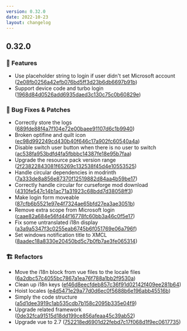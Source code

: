 ```yaml
---
version: 0.32.0
date: 2022-10-23
layout: changelog
---
```

## 0.32.0
### 🚀 Features

- Use placeholder string to login if user didn't set Microsoft account ([2e08fb0256a42efb076bd5ff3d23b6db6697b91b](https://github.com/Voxelum/x-minecraft-launcher/commit/2e08fb0256a42efb076bd5ff3d23b6db6697b91b))
- Support device code and turbo login ([1968d84d0526add6935daed3c130c75c0b60829e](https://github.com/Voxelum/x-minecraft-launcher/commit/1968d84d0526add6935daed3c130c75c0b60829e))
### 🐛 Bug Fixes & Patches

- Correctly store the logs ([689fde88f4a7f104e72e00baee91107d6c1b9940](https://github.com/Voxelum/x-minecraft-launcher/commit/689fde88f4a7f104e72e00baee91107d6c1b9940))
- Broken optifine and quilt icon ([ec98d992249cd430b40f646c17a902fc60540a4a](https://github.com/Voxelum/x-minecraft-launcher/commit/ec98d992249cd430b40f646c17a902fc60540a4a))
- Disable switch user button when there is no user to switch ([ac538fa953bdfd4fa5fbbbc14387fe18e95b7faa](https://github.com/Voxelum/x-minecraft-launcher/commit/ac538fa953bdfd4fa5fbbbc14387fe18e95b7faa))
- Upgrade the resource pack version range ([2f23822843081f65269c132538f45d4e10553525](https://github.com/Voxelum/x-minecraft-launcher/commit/2f23822843081f65269c132538f45d4e10553525))
- Handle circular dependencies in modrinth ([7a333de8a856e87370f12519882d84aa4b59be17](https://github.com/Voxelum/x-minecraft-launcher/commit/7a333de8a856e87370f12519882d84aa4b59be17))
- Correctly handle circular for curseforge mod download ([4310fe547c14b1ac71a31923c68bdd7d38058ff3](https://github.com/Voxelum/x-minecraft-launcher/commit/4310fe547c14b1ac71a31923c68bdd7d38058ff3))
- Make login form moveable ([87cfb6b5521e97e4f7324ae65bfd27ea3ae3051b](https://github.com/Voxelum/x-minecraft-launcher/commit/87cfb6b5521e97e4f7324ae65bfd27ea3ae3051b))
- Remove extra scope from Microsoft login ([caae82a684e56fd44f16778fc60bb3a46c0f5e17](https://github.com/Voxelum/x-minecraft-launcher/commit/caae82a684e56fd44f16778fc60bb3a46c0f5e17))
- Fix some untranslated i18n display ([a3a9a5347f3c0255eab6745b6f051769e06a796f](https://github.com/Voxelum/x-minecraft-launcher/commit/a3a9a5347f3c0255eab6745b6f051769e06a796f))
- Set windows notification title to XMCL ([8aadec18a8330e20450bd5c7b0fb7ae3fe065314](https://github.com/Voxelum/x-minecraft-launcher/commit/8aadec18a8330e20450bd5c7b0fb7ae3fe065314))
### 🏗️ Refactors

- Move the i18n block from vue files to the locale files ([6a2dbc57c4055bc7867a1ea76f788a1bb2f9530a](https://github.com/Voxelum/x-minecraft-launcher/commit/6a2dbc57c4055bc7867a1ea76f788a1bb2f9530a))
- Clean up i18n keys ([ef46d8eecfdeb857c36f91d02142f409ee281b64](https://github.com/Voxelum/x-minecraft-launcher/commit/ef46d8eecfdeb857c36f91d02142f409ee281b64))
- Hoist locales ([e4d5471e29a77d0d6ec0f5688b6e196abb45516b](https://github.com/Voxelum/x-minecraft-launcher/commit/e4d5471e29a77d0d6ec0f5688b6e196abb45516b))
- Simply the code structure ([a5d1dee3919c1ab535cdb7b158c2095b335e04f9](https://github.com/Voxelum/x-minecraft-launcher/commit/a5d1dee3919c1ab535cdb7b158c2095b335e04f9))
- Upgrade related framework ([0de32fca91515d18dd199ce856afeaa45c39ab52](https://github.com/Voxelum/x-minecraft-launcher/commit/0de32fca91515d18dd199ce856afeaa45c39ab52))
- Upgrade vue to 2.7 ([752218ed6901d22febd7c17f068d1f9ec0617735](https://github.com/Voxelum/x-minecraft-launcher/commit/752218ed6901d22febd7c17f068d1f9ec0617735))
